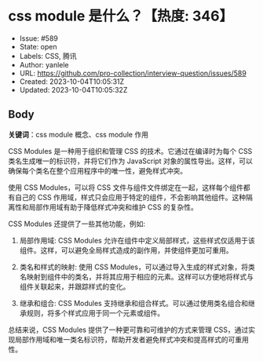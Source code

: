 # css  module 是什么？【热度: 346】

- Issue: #589
- State: open
- Labels: CSS, 腾讯
- Author: yanlele
- URL: https://github.com/pro-collection/interview-question/issues/589
- Created: 2023-10-04T10:05:31Z
- Updated: 2023-10-04T10:05:32Z

## Body

**关键词**：css  module 概念、css  module 作用

CSS Modules 是一种用于组织和管理 CSS 的技术。它通过在编译时为每个 CSS 类名生成唯一的标识符，并将它们作为 JavaScript 对象的属性导出。这样，可以确保每个类名在整个应用程序中的唯一性，避免样式冲突。

使用 CSS Modules，可以将 CSS 文件与组件文件绑定在一起，这样每个组件都有自己的 CSS 作用域，样式只会应用于特定的组件，不会影响其他组件。这种隔离性和局部作用域有助于降低样式冲突和维护 CSS 的复杂性。

CSS Modules 还提供了一些其他功能，例如:

1. 局部作用域: CSS Modules 允许在组件中定义局部样式，这些样式仅适用于该组件。这样，可以避免全局样式造成的副作用，并使组件更加可重用。

2. 类名和样式的映射: 使用 CSS Modules，可以通过导入生成的样式对象，将类名映射到组件中的类名，并将其应用于相应的元素。这样可以方便地将样式与组件关联起来，并跟踪样式的变化。

3. 继承和组合: CSS Modules 支持继承和组合样式。可以通过使用类名组合和继承规则，将多个样式应用于同一个元素或组件。

总结来说，CSS Modules 提供了一种更可靠和可维护的方式来管理 CSS，通过实现局部作用域和唯一类名标识符，帮助开发者避免样式冲突和提高样式的可重用性。

